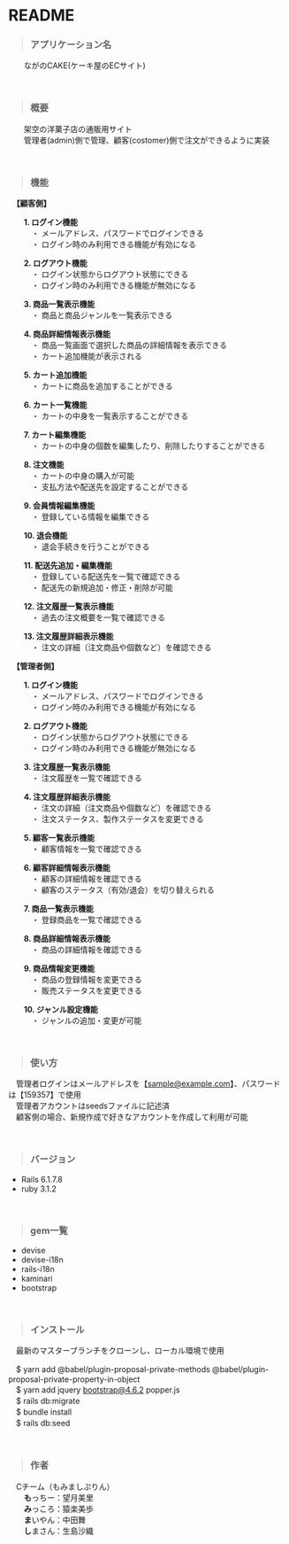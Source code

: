 # README


> ### アプリケーション名

　　ながのCAKE(ケーキ屋のECサイト)

<br>

> ### 概要

　　架空の洋菓子店の通販用サイト<br>
　　管理者(admin)側で管理、顧客(costomer)側で注文ができるように実装

<br>

> ### 機能

　**【顧客側】**

　　**1. ログイン機能** <br>
　　　・ メールアドレス、パスワードでログインできる  
　　　・ ログイン時のみ利用できる機能が有効になる  

　　**2. ログアウト機能** <br>
　　　・ ログイン状態からログアウト状態にできる  
　　　・ ログイン時のみ利用できる機能が無効になる  

　　**3. 商品一覧表示機能** <br>
　　　・ 商品と商品ジャンルを一覧表示できる  

　　**4. 商品詳細情報表示機能** <br>
　　　・ 商品一覧画面で選択した商品の詳細情報を表示できる  
　　　・ カート追加機能が表示される  

　　**5. カート追加機能** <br>
　　　・ カートに商品を追加することができる  

　　**6. カート一覧機能** <br>
　　　・ カートの中身を一覧表示することができる  

　　**7. カート編集機能** <br>
　　　・ カートの中身の個数を編集したり、削除したりすることができる  

　　**8. 注文機能** <br>
　　　・ カートの中身の購入が可能  
　　　・ 支払方法や配送先を設定することができる  

　　**9. 会員情報編集機能** <br>
　　　・ 登録している情報を編集できる  

　　**10. 退会機能** <br>
　　　・ 退会手続きを行うことができる  

　　**11. 配送先追加・編集機能** <br>
　　　・ 登録している配送先を一覧で確認できる  
　　　・ 配送先の新規追加・修正・削除が可能  

　　**12. 注文履歴一覧表示機能** <br>
　　　・ 過去の注文概要を一覧で確認できる  

　　**13. 注文履歴詳細表示機能** <br>
　　　・ 注文の詳細（注文商品や個数など）を確認できる  

　**【管理者側】**

　　**1. ログイン機能** <br>
　　　・ メールアドレス、パスワードでログインできる  
　　　・ ログイン時のみ利用できる機能が有効になる  

　　**2. ログアウト機能** <br>
　　　・ ログイン状態からログアウト状態にできる  
　　　・ ログイン時のみ利用できる機能が無効になる  

　　**3. 注文履歴一覧表示機能** <br>
　　　・ 注文履歴を一覧で確認できる  

　　**4. 注文履歴詳細表示機能** <br>
　　　・ 注文の詳細（注文商品や個数など）を確認できる  
　　　・ 注文ステータス、製作ステータスを変更できる  

　　**5. 顧客一覧表示機能** <br>
　　　・ 顧客情報を一覧で確認できる  

　　**6. 顧客詳細情報表示機能** <br>
　　　・ 顧客の詳細情報を確認できる  
　　　・ 顧客のステータス（有効/退会）を切り替えられる  

　　**7. 商品一覧表示機能** <br>
　　　・ 登録商品を一覧で確認できる  

　　**8. 商品詳細情報表示機能** <br>
　　　・ 商品の詳細情報を確認できる  

　　**9. 商品情報変更機能** <br>
　　　・ 商品の登録情報を変更できる  
　　　・ 販売ステータスを変更できる  

　　**10. ジャンル設定機能** <br>
　　　・ ジャンルの追加・変更が可能  

<br>

> ### 使い方

　管理者ログインはメールアドレスを【sample@example.com】、パスワードは【159357】で使用  
　管理者アカウントはseedsファイルに記述済  
　顧客側の場合、新規作成で好きなアカウントを作成して利用が可能  

<br>

> ### バージョン
* Rails 6.1.7.8  
* ruby 3.1.2

<br>

> ### gem一覧
* devise
* devise-i18n
* rails-i18n
* kaminari
* bootstrap
  
<br>

> ### インストール
　最新のマスターブランチをクローンし、ローカル環境で使用

　$ yarn add @babel/plugin-proposal-private-methods @babel/plugin-proposal-private-property-in-object  
　$ yarn add jquery bootstrap@4.6.2 popper.js  
　$ rails db:migrate  
　$ bundle install  
　$ rails db:seed  
 
<br>

> ### 作者

　Cチーム（もみましぷりん）  
　　**も**っちー：望月美里  
　　**み**っころ：猿楽美歩  
　　**ま**いやん：中田舞  
　　**し**まさん：生島沙織
